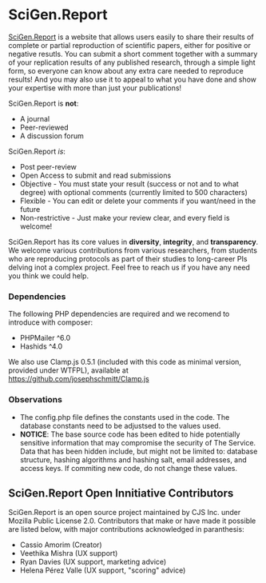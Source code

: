 # SciGen.Report

<a href="https://scigen.report">SciGen.Report</a> is a website that allows users easily to share their results of complete or partial reproduction of scientific papers, either for positive or negative resutls. You can submit a short comment together with a summary of your replication results of any published research, through a simple light form, so everyone can know about any extra care needed to reproduce results! And you may also use it to appeal to what you have done and show your expertise with more than just your publications!

SciGen.Report is **not**:
- A journal
- Peer-reviewed
- A discussion forum

SciGen.Report *is*:
- Post peer-review
- Open Access to submit and read submissions
- Objective - You must state your result (success or not and to what degree) with optional comments (currently limited to 500 characters)
- Flexible - You can edit or delete your comments if you want/need in the future
- Non-restrictive - Just make your review clear, and every field is welcome!

SciGen.Report has its core values in **diversity**, **integrity**, and **transparency**. We welcome various contributions from various researchers, from students who are reproducing protocols as part of their studies to long-career PIs delving inot a complex project. Feel free to reach us if you have any need you think we could help.

### Dependencies

The following PHP dependencies are required and we recomend to introduce with composer:
- PHPMailer ^6.0
- Hashids ^4.0 

We also use Clamp.js 0.5.1 (included with this code as minimal version, provided under WTFPL), available at https://github.com/josephschmitt/Clamp.js

### Observations

- The config.php file defines the constants used in the code. The database constants need to be adjustsed to the values used.
- **NOTICE**: The base source code has been edited to hide potentially sensitive information that may compromise the security of The Service. Data that has been hidden include, but might not be limited to: database structure, hashing algorithms and hashing salt, email addresses, and access keys. If commiting new code, do not change these values.

## SciGen.Report Open Innitiative Contributors

SciGen.Report is an open source project maintained by CJS Inc. under Mozilla Public License 2.0. Contributors that make or have made it possible are listed below, with major contributions acknowledged in paranthesis:

- Cassio Amorim (Creator)
- Veethika Mishra (UX support)
- Ryan Davies (UX support, marketing advice)
- Helena Pérez Valle (UX support, "scoring" advice)
